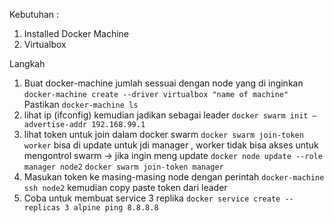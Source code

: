 Kebutuhan :
1. Installed Docker Machine
2. Virtualbox

Langkah
1. Buat docker-machine jumlah sessuai dengan node yang di inginkan
`docker-machine create --driver virtualbox "name of machine"` Pastikan  `docker-machine ls`
2. lihat ip (ifconfig) kemudian jadikan sebagai leader
`docker swarm init –advertise-addr 192.168.99.1`
3. lihat token untuk join dalam docker swarm
`docker swarm join-token worker` bisa di update untuk jdi manager , worker tidak bisa akses untuk mengontrol swarm -> jika ingin meng update `docker node update --role manager node2`
`docker swarm join-token manager`
4. Masukan token ke masing-masing node dengan perintah
`docker-machine ssh node2` kemudian copy paste token dari leader
5. Coba untuk membuat service 3 replika
`docker service create --replicas 3 alpine ping 8.8.8.8`
